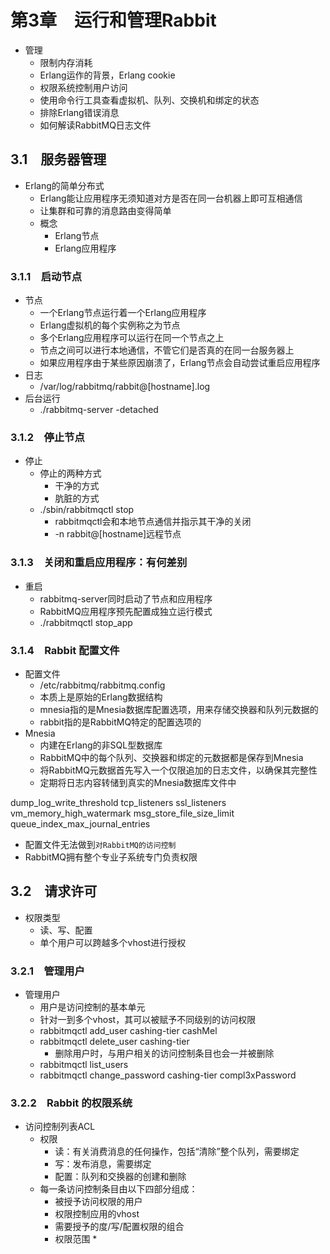 

# 第3章　运行和管理Rabbit

* 管理
  * 限制内存消耗
  * Erlang运作的背景，Erlang cookie
  * 权限系统控制用户访问
  * 使用命令行工具查看虚拟机、队列、交换机和绑定的状态
  * 排除Erlang错误消息
  * 如何解读RabbitMQ日志文件

## 3.1　服务器管理

* Erlang的简单分布式
  * Erlang能让应用程序无须知道对方是否在同一台机器上即可互相通信
  * 让集群和可靠的消息路由变得简单
  * 概念
    * Erlang节点
    * Erlang应用程序

### 3.1.1　启动节点

* 节点
  * 一个Erlang节点运行着一个Erlang应用程序
  * Erlang虚拟机的每个实例称之为节点
  * 多个Erlang应用程序可以运行在同一个节点之上
  * 节点之间可以进行本地通信，不管它们是否真的在同一台服务器上
  * 如果应用程序由于某些原因崩溃了，Erlang节点会自动尝试重启应用程序
* 日志
  * /var/log/rabbitmq/rabbit@[hostname].log
* 后台运行
  * ./rabbitmq-server -detached

### 3.1.2　停止节点

* 停止
  * 停止的两种方式
    * 干净的方式
    * 肮脏的方式
  * ./sbin/rabbitmqctl stop
    * rabbitmqctl会和本地节点通信并指示其干净的关闭
    * -n rabbit@[hostname]远程节点

### 3.1.3　关闭和重启应用程序：有何差别

* 重启
  * rabbitmq-server同时启动了节点和应用程序
  * RabbitMQ应用程序预先配置成独立运行模式
  * ./rabbitmqctl stop_app

### 3.1.4　Rabbit 配置文件

* 配置文件
  * /etc/rabbitmq/rabbitmq.config
  * 本质上是原始的Erlang数据结构
  * mnesia指的是Mnesia数据库配置选项，用来存储交换器和队列元数据的
  * rabbit指的是RabbitMQ特定的配置选项的
* Mnesia
  * 内建在Erlang的非SQL型数据库
  * RabbitMQ中的每个队列、交换器和绑定的元数据都是保存到Mnesia
  * 将RabbitMQ元数据首先写入一个仅限追加的日志文件，以确保其完整性
  * 定期将日志内容转储到真实的Mnesia数据库文件中

dump_log_write_threshold
tcp_listeners
ssl_listeners
vm_memory_high_watermark
msg_store_file_size_limit
queue_index_max_journal_entries

* 配置文件无法做到`对RabbitMQ的访问控制`
* RabbitMQ拥有整个专业子系统专门负责权限

## 3.2　请求许可

* 权限类型
  * 读、写、配置
  * 单个用户可以跨越多个vhost进行授权

### 3.2.1　管理用户

* 管理用户
  * 用户是访问控制的基本单元
  * 针对一到多个vhost，其可以被赋予不同级别的访问权限
  * rabbitmqctl add_user cashing-tier cashMel
  * rabbitmqctl delete_user cashing-tier
    * 删除用户时，与用户相关的访问控制条目也会一并被删除
  * rabbitmqctl list_users
  * rabbitmqctl change_password cashing-tier compl3xPassword

### 3.2.2　Rabbit 的权限系统

* 访问控制列表ACL
  * 权限
    * 读：有关消费消息的任何操作，包括“清除”整个队列，需要绑定
    * 写：发布消息，需要绑定
    * 配置：队列和交换器的创建和删除
  * 每一条访问控制条目由以下四部分组成：
    * 被授予访问权限的用户
    * 权限控制应用的vhost
    * 需要授予的度/写/配置权限的组合
    * 权限范围
      *     


